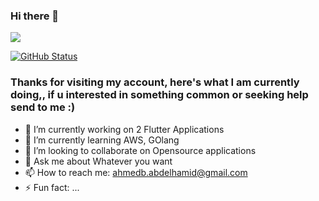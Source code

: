 ### Hi there 👋

![](https://komarev.com/ghpvc/?username=your-github-ahmed-bahaa)


[![GitHub Status](https://github-readme-stats.vercel.app/api?username=ahmed-bahaa&&show_icons=true&theme=tokyonight)](https://maxbase.org)

### Thanks for visiting my account, here's what I am currently doing,, if u interested in something common or seeking help send to me :) 
- 🔭 I’m currently working on 2 Flutter Applications
- 🌱 I’m currently learning AWS, GOlang
- 👯 I’m looking to collaborate on Opensource applications
- 💬 Ask me about Whatever you want 
- 📫 How to reach me: ahmedb.abdelhamid@gmail.com
- ⚡ Fun fact: ...

